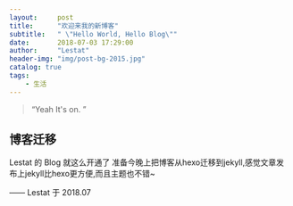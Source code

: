 ```yaml
---
layout:     post
title:      "欢迎来我的新博客"
subtitle:   " \"Hello World, Hello Blog\""
date:       2018-07-03 17:29:00
author:     "Lestat"
header-img: "img/post-bg-2015.jpg"
catalog: true
tags:
    - 生活
---
```

> “Yeah It's on. ”


## 博客迁移

Lestat 的 Blog 就这么开通了
准备今晚上把博客从hexo迁移到jekyll,感觉文章发布上jekyll比hexo更方便,而且主题也不错~


—— Lestat 于 2018.07
